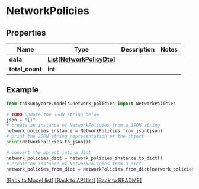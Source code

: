 # NetworkPolicies


## Properties

Name | Type | Description | Notes
------------ | ------------- | ------------- | -------------
**data** | [**List[NetworkPolicyDto]**](NetworkPolicyDto.md) |  | 
**total_count** | **int** |  | 

## Example

```python
from taikunpycore.models.network_policies import NetworkPolicies

# TODO update the JSON string below
json = "{}"
# create an instance of NetworkPolicies from a JSON string
network_policies_instance = NetworkPolicies.from_json(json)
# print the JSON string representation of the object
print(NetworkPolicies.to_json())

# convert the object into a dict
network_policies_dict = network_policies_instance.to_dict()
# create an instance of NetworkPolicies from a dict
network_policies_from_dict = NetworkPolicies.from_dict(network_policies_dict)
```
[[Back to Model list]](../README.md#documentation-for-models) [[Back to API list]](../README.md#documentation-for-api-endpoints) [[Back to README]](../README.md)


